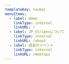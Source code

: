 ```yaml
---
templateKey: navbar
menuItems:
  - label: Home
    linkType: internal
    linkURL: /
  - label: JP_Stripesについて
    linkType: internal
    linkURL: /about
  - label: 過去のイベント
    linkType: internal
    linkURL: /meetups
---
```


